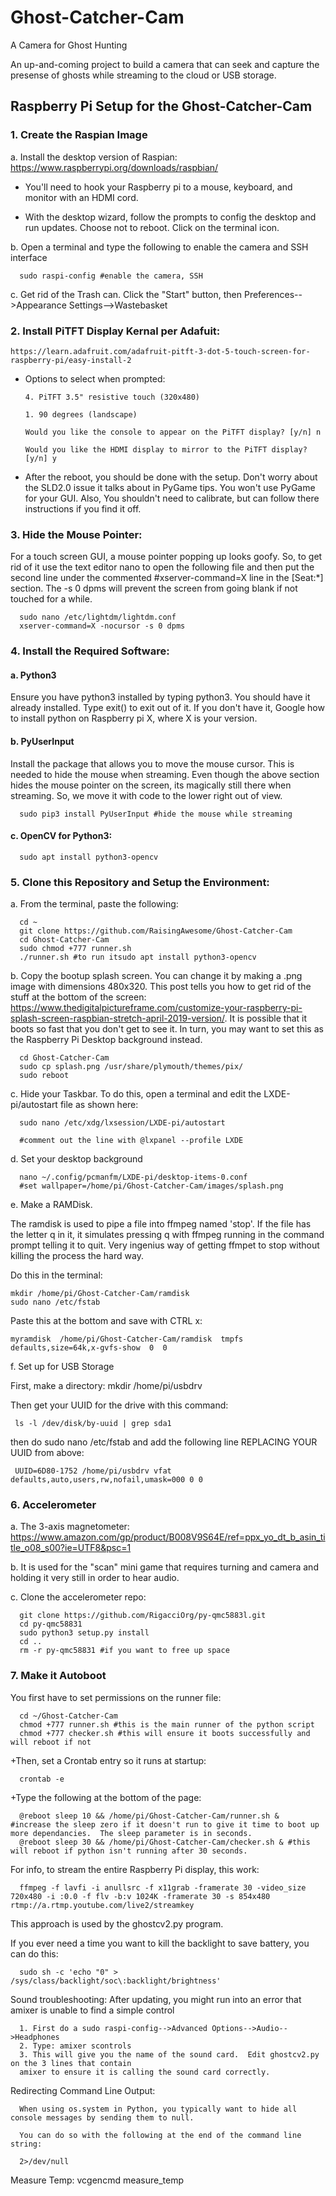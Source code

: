 # Ghost-Catcher-Cam
A Camera for Ghost Hunting


An up-and-coming project to build a camera that can seek and capture the presense of ghosts while streaming to the cloud or USB storage.

## Raspberry Pi Setup for the Ghost-Catcher-Cam

### 1.  Create the Raspian Image

a.  Install the desktop version of Raspian:  https://www.raspberrypi.org/downloads/raspbian/

+ You'll need to hook your Raspberry pi to a mouse, keyboard, and monitor with an HDMI cord.

+ With the desktop wizard, follow the prompts to config the desktop and run updates.  Choose not to reboot.  Click on the terminal icon.

b.  Open a terminal and type the following to enable the camera and SSH interface
      
      sudo raspi-config #enable the camera, SSH
      
c.  Get rid of the Trash can.  Click the "Start" button, then Preferences-->Appearance Settings-->Wastebasket

### 2.  Install PiTFT Display Kernal per Adafuit:

    https://learn.adafruit.com/adafruit-pitft-3-dot-5-touch-screen-for-raspberry-pi/easy-install-2
+ Options to select when prompted:

      4. PiTFT 3.5" resistive touch (320x480)

      1. 90 degrees (landscape)

      Would you like the console to appear on the PiTFT display? [y/n] n

      Would you like the HDMI display to mirror to the PiTFT display? [y/n] y


+ After the reboot, you should be done with the setup.  Don't worry about the SLD2.0 issue it talks about in PyGame tips.  You won't use PyGame for your GUI.  Also, You shouldn't need to calibrate, but can follow there instructions if you find it off.
  
### 3.  Hide the Mouse Pointer:

For a touch screen GUI, a mouse pointer popping up looks goofy.  So, to get rid of it use the text editor nano to open the following file and then put the second line under the commented #xserver-command=X line in the [Seat:*] section.  The -s 0 dpms will prevent the screen from going blank if not touched for a while.

      sudo nano /etc/lightdm/lightdm.conf
      xserver-command=X -nocursor -s 0 dpms

### 4.  Install the Required Software:

#### a.  Python3
Ensure you have python3 installed by typing python3.  You should have it already installed.  Type exit() to exit out of it.  If you don't have it, Google how to install python on Raspberry pi X, where X is your version.

#### b.  PyUserInput  
Install the package that allows you to move the mouse cursor.  This is needed to hide the mouse when streaming.  Even though the above section hides the mouse pointer on the screen, its magically still there when streaming.  So, we move it with code to the lower right out of view.
      
      sudo pip3 install PyUserInput #hide the mouse while streaming

#### c.  OpenCV for Python3:
      sudo apt install python3-opencv
                
### 5.  Clone this Repository and Setup the Environment:
a.  From the terminal, paste the following:

      cd ~
      git clone https://github.com/RaisingAwesome/Ghost-Catcher-Cam
      cd Ghost-Catcher-Cam
      sudo chmod +777 runner.sh
      ./runner.sh #to run itsudo apt install python3-opencv

b.  Copy the bootup splash screen.  You can change it by making a .png image with dimensions 480x320.  This post tells you how to get rid of the stuff at the bottom of the screen:  https://www.thedigitalpictureframe.com/customize-your-raspberry-pi-splash-screen-raspbian-stretch-april-2019-version/.  It is possible that it boots so fast that you don't get to see it.  In turn, you may want to set this as the Raspberry Pi Desktop background instead.   

      cd Ghost-Catcher-Cam
      sudo cp splash.png /usr/share/plymouth/themes/pix/
      sudo reboot

c.  Hide your Taskbar.  To do this, open a terminal and edit the LXDE-pi/autostart file as shown here:

      sudo nano /etc/xdg/lxsession/LXDE-pi/autostart
      
      #comment out the line with @lxpanel --profile LXDE
d.  Set your desktop background

      nano ~/.config/pcmanfm/LXDE-pi/desktop-items-0.conf
      #set wallpaper=/home/pi/Ghost-Catcher-Cam/images/splash.png

e.  Make a RAMDisk.  

The ramdisk is used to pipe a file into ffmpeg named 'stop'.  If the file has the letter q in it, it simulates pressing q with ffmpeg running in the command prompt telling it to quit.  Very ingenius way of getting ffmpet to stop without killing the process the hard way.

Do this in the terminal:

    mkdir /home/pi/Ghost-Catcher-Cam/ramdisk
    sudo nano /etc/fstab

Paste this at the bottom and save with CTRL x:

    myramdisk  /home/pi/Ghost-Catcher-Cam/ramdisk  tmpfs  defaults,size=64k,x-gvfs-show  0  0

f.  Set up for USB Storage

First, make a directory:  mkdir /home/pi/usbdrv

Then get your UUID for the drive with this command:

     ls -l /dev/disk/by-uuid | grep sda1

then do sudo nano /etc/fstab and add the following line REPLACING YOUR UUID from above:

     UUID=6D80-1752 /home/pi/usbdrv vfat defaults,auto,users,rw,nofail,umask=000 0 0
     
### 6.  Accelerometer
a.  The 3-axis magnetometer:  https://www.amazon.com/gp/product/B008V9S64E/ref=ppx_yo_dt_b_asin_title_o08_s00?ie=UTF8&psc=1

b.  It is used for the "scan" mini game that requires turning and camera and holding it very still in order to hear audio.

c.  Clone the accelerometer repo:

      git clone https://github.com/RigacciOrg/py-qmc5883l.git
      cd py-qmc58831
      sudo python3 setup.py install
      cd ..
      rm -r py-qmc58831 #if you want to free up space


### 7.  Make it Autoboot
You first have to set permissions on the runner file:

      cd ~/Ghost-Catcher-Cam
      chmod +777 runner.sh #this is the main runner of the python script
      chmod +777 checker.sh #this will ensure it boots successfully and will reboot if not
      
+Then, set a Crontab entry so it runs at startup:

      crontab -e

+Type the following at the bottom of the page:

      @reboot sleep 10 && /home/pi/Ghost-Catcher-Cam/runner.sh &  #increase the sleep zero if it doesn't run to give it time to boot up more dependancies.  The sleep parameter is in seconds.
      @reboot sleep 30 && /home/pi/Ghost-Catcher-Cam/checker.sh & #this will reboot if python isn't running after 30 seconds.

For info, to stream the entire Raspberry Pi display, this work:

      ffmpeg -f lavfi -i anullsrc -f x11grab -framerate 30 -video_size 720x480 -i :0.0 -f flv -b:v 1024K -framerate 30 -s 854x480 rtmp://a.rtmp.youtube.com/live2/streamkey

This approach is used by the ghostcv2.py program.

If you ever need a time you want to kill the backlight to save battery, you can do this:

      sudo sh -c 'echo "0" > /sys/class/backlight/soc\:backlight/brightness'    
      
Sound troubleshooting:
      After updating, you might run into an error that amixer is unable to find a simple control

      1. First do a sudo raspi-config-->Advanced Options-->Audio-->Headphones
      2. Type: amixer scontrols
      3. This will give you the name of the sound card.  Edit ghostcv2.py on the 3 lines that contain 
      amixer to ensure it is calling the sound card correctly.

Redirecting Command Line Output:

      When using os.system in Python, you typically want to hide all console messages by sending them to null.  
      
      You can do so with the following at the end of the command line string:
      
      2>/dev/null
      
Measure Temp:  vcgencmd measure_temp
